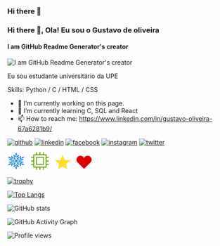 ### Hi there 👋

### Hi there 👋, Ola! Eu sou o Gustavo de oliveira
#### I am GitHub Readme Generator's creator
![I am GitHub Readme Generator's creator](https://images.pexels.com/photos/546819/pexels-photo-546819.jpeg?auto=compress&cs=tinysrgb&w=1260&h=750&dpr=1)

Eu sou estudante universitário da UPE

Skills: Python / C / HTML / CSS

- 🔭 I’m currently working on this page. 
- 🌱 I’m currently learning C, SQL and React 
- 📫 How to reach me: https://www.linkedin.com/in/gustavo-oliveira-67a6281b9/ 


[<img src='https://cdn.jsdelivr.net/npm/simple-icons@3.0.1/icons/github.svg' alt='github' height='40'>](https://github.com/Gustavoo151)  [<img src='https://cdn.jsdelivr.net/npm/simple-icons@3.0.1/icons/linkedin.svg' alt='linkedin' height='40'>](https://www.linkedin.com/in/gustavoo151/)  [<img src='https://cdn.jsdelivr.net/npm/simple-icons@3.0.1/icons/facebook.svg' alt='facebook' height='40'>](https://www.facebook.com/gustavo91)  [<img src='https://cdn.jsdelivr.net/npm/simple-icons@3.0.1/icons/instagram.svg' alt='instagram' height='40'>](https://www.instagram.com/gustavo_._2/)  [<img src='https://cdn.jsdelivr.net/npm/simple-icons@3.0.1/icons/twitter.svg' alt='twitter' height='40'>](https://twitter.com/Gustavo079)  

<a href='https://archiveprogram.github.com/'><img src='https://raw.githubusercontent.com/acervenky/animated-github-badges/master/assets/acbadge.gif' width='40' height='40'></a> <a href='https://docs.github.com/en/developers'><img src='https://raw.githubusercontent.com/acervenky/animated-github-badges/master/assets/devbadge.gif' width='40' height='40'></a> <a href='https://stars.github.com/'><img src='https://raw.githubusercontent.com/acervenky/animated-github-badges/master/assets/starbadge.gif' width='35' height='35'></a> <a href='https://docs.github.com/en/github/supporting-the-open-source-community-with-github-sponsors'><img src='https://raw.githubusercontent.com/acervenky/animated-github-badges/master/assets/sponsorbadge.gif' width='35' height='35'></a> 

[![trophy](https://github-profile-trophy.vercel.app/?username=Gustavoo151)](https://github.com/ryo-ma/github-profile-trophy)

[![Top Langs](https://github-readme-stats.vercel.app/api/top-langs/?username=Gustavoo151)](https://github.com/anuraghazra/github-readme-stats)

![GitHub stats](https://github-readme-stats.vercel.app/api?username=Gustavoo151&show_icons=true)  

![GitHub Activity Graph](https://activity-graph.herokuapp.com/graph?username=Gustavoo151)  

![Profile views](https://gpvc.arturio.dev/Gustavoo151)  
